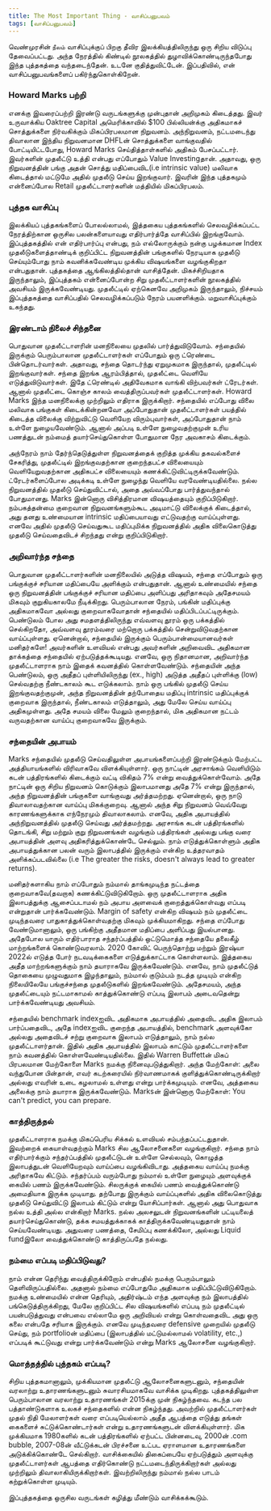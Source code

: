 ```yaml
---
title: The Most Important Thing - வாசிப்பனுபவம்
tags: [வாசிப்பனுபவம்]
---
```

வெண்முரசின் `நீலம்` வாசிப்புக்குப் பிறகு தீவிர இலக்கியத்திலிருந்து ஒரு சிறிய விடுப்பு தேவைப்பட்டது. அந்த நேரத்தில் கிண்டில் நூலகத்தில் துழாவிக்கொண்டிருந்தபோது இந்த புத்தகத்தை வந்தடைந்தேன். உடனே குதித்துவிட்டேன். இப்பதிவில், என் வாசிப்பனுபவங்களைப் பகிர்ந்துகொள்கிறேன்.

### Howard Marks பற்றி
எனக்கு இவரைப்பற்றி இரண்டு வருடங்களுக்கு முன்புதான் அறிமுகம் கிடைத்தது. இவர் உருவாக்கிய Oaktree Capital அமெரிக்காவில் $100 பில்லியன்க்கு அதிகமாகச் சொத்துக்களை நிர்வகிக்கும் மிகப்பிரபலமான நிறுவனம். அந்நிறுவனம், நட்டமடைந்து திவாலான இந்திய நிறுவனமான DHFLன் சொத்துக்களை வாங்குவதில் போட்டியிட்டபோது, Howard Marks செய்தித்தாள்களில் அதிகம் பேசப்பட்டார். இவர்களின் முதலீட்டு உத்தி என்பது எப்போதும் Value Investingதான். அதாவது, ஒரு நிறுவனத்தின் பங்கு அதன் சொத்து மதிப்பைவிட(i.e intrinsic value) மலிவாக கிடைத்தால் மட்டுமே அதில் முதலீடு செய்ய இறங்குவார். இவரின் இந்த புத்தகமும் என்னைப்போல Retail முதலீட்டாளர்களின் மத்தியில் மிகப்பிரபலம்.

### புத்தக வாசிப்பு
இலக்கியப் புத்தகங்களைப் போலல்லாமல், இத்தகைய புத்தகங்களில் செலவழிக்கப்பட்ட நேரத்திற்கான ஒருசில பலன்களையாவது எதிர்பார்த்தே வாசிப்பில் இறங்குவோம். இப்புத்தகத்தில் என் எதிர்பார்ப்பு என்பது, நம் எல்லோருக்கும் நன்கு பழக்கமான Index முதலீடுகளைத்தாண்டிக் குறிப்பிட்ட நிறுவனத்தின் பங்குகளில் நேரடியாக முதலீடு செய்யும்போது நாம் கவனிக்கவேண்டிய முக்கிய விஷயங்களை வழங்குகிறதா என்பதுதான். புத்தகத்தை ஆங்கிலத்தில்தான் வாசித்தேன்.  மிகச்சிறியதாக இருந்தாலும், இப்புத்தகம் என்னைப்போன்ற சிறு முதலீட்டாளர்களின் நூலகத்தில் அவசியம் இருக்கவேண்டியது. முதலீட்டில் ஏற்கெனவே அறிமுகம் இருந்தாலும், நிச்சயம் இப்புத்தகத்தை வாசிப்பதில் செலவழிக்கப்படும் நேரம் பயனளிக்கும். மறுவாசிப்புக்கும் உகந்தது.

### இரண்டாம் நிலைச் சிந்தனை
பொதுவான முதலீட்டாளரின் மனநிலையை முதலில் பார்த்துவிடுவோம். சந்தையில் இருக்கும் பெரும்பாலான முதலீட்டாளர்கள் எப்போதும் ஒரு ட்ரெண்டை பின்தொடர்வார்கள். அதாவது, சந்தை தொடர்ந்து ஏறுமுகமாக இருந்தால், முதலீட்டில் இறங்குவார்கள். சந்தை இறங்க ஆரம்பித்தால், முதலீட்டை வெளியே எடுத்துவிடுவார்கள். இதே ட்ரெண்டில் அதிவேகமாக வாங்கி விற்பவர்கள் ட்ரேடர்கள். ஆனால் முதலீட்டை கொஞ்ச காலம் வைத்திருப்பவர்கள் முதலீட்டாளர்கள். Howard Marks இந்த மனநிலைக்கு முற்றிலும் எதிராக இருக்கிறார். சந்தையில் எப்போது விலை மலிவாக பங்குகள் கிடைக்கின்றனவோ அப்போதுதான் முதலீட்டாளர்கள் பயத்தில் கிடைத்த விலைக்கு விற்றுவிட்டு வெளியேற விரும்புவார்கள், அப்போதுதான் நாம் உள்ளே நுழையவேண்டும். ஆனால் அப்படி உள்ளே நுழைவதற்குமுன் உரிய பணத்துடன் நம்மைத் தயார்செய்துகொள்ள போதுமான நேர அவகாசம் கிடைக்கும்.

அந்நேரம் நாம் தேர்ந்தெடுத்துள்ள நிறுவனத்தைக் குறித்த முக்கிய தகவல்களைச் சேகரித்து, முதலீட்டில் இறங்குவதற்கான குறைந்தபட்ச விலையையும் வெளியேறுவதற்கான அதிகபட்ச விலையையும் கணக்கிட்டுவிட்டிருக்கவேண்டும். ட்ரேடர்களைப்போல அடிக்கடி உள்ளே நுழைந்து வெளியே வரவேண்டியதில்லை. நல்ல நிறுவனத்தில் முதலீடு செய்துவிட்டால், அதை அவ்வப்போது பார்த்துவந்தால் போதுமானது. Marks இன்னொரு விசித்திரமான விஷயத்தையும் குறிப்பிடுகிறார். நம்பகத்தன்மை குறைவான நிறுவனங்களும்கூட அடிமாட்டு விலைக்குக் கிடைத்தால், அது தனது உண்மையான intrinsic மதிப்பையாவது எட்டுவதற்கு வாய்ப்புள்ளது. எனவே அதில் முதலீடு செய்வதுகூட மதிப்புமிக்க நிறுவனத்தில் அதிக விலைகொடுத்து முதலீடு செய்வதைவிடச் சிறந்தது என்று குறிப்பிடுகிறார்.

### அறிவார்ந்த சந்தை
பொதுவான முதலீட்டாளர்களின் மனநிலையில் அடுத்த விஷயம், சந்தை எப்போதும் ஒரு பங்குக்குச் சரியான மதிப்பையே அளிக்கும் என்பதுதான். ஆனால் உண்மையில் சந்தை ஒரு நிறுவனத்தின் பங்குக்குச் சரியான மதிப்பை அளிப்பது அரிதாகவும் அதேசமயம் மிகவும் குறுகியகாலமே நீடிக்கிறது. பெரும்பாலான நேரம், பங்கின் மதிப்புக்கு அதிகமாகவோ அல்லது குறைவாகவோதான் சந்தையில் மதிப்பிடப்பட்டிருக்கும். பெண்டுலம் போல அது சமதளத்திலிருந்து எவ்வளவு தூரம் ஒரு பக்கத்தில் செல்கிறதோ, அவ்வளவு தூரம்வரை மற்றொரு பக்கத்தில் சென்றுவிடுவதற்கான வாய்ப்புள்ளது. ஏனென்றால், சந்தையில் இருக்கும் பெரும்பான்மையானவர்கள் மனிதர்களே! அவர்களின் உளவியல் என்பது அவர்களின் அறிவைவிட அதிகமான தாக்கத்தை சந்தையில் ஏற்படுத்தக்கூடியது. எனவே, ஒரு நிதானமான, அறிவார்ந்த முதலீட்டாளராக நாம் இதைக் கவனத்தில் கொள்ளவேண்டும். சந்தையின் அந்த பெண்டுலம், ஒரு அதீதப் புள்ளியிலிருந்து (ex., high) அடுத்த அதீதப் புள்ளிக்கு (low) செல்வதற்கு நீண்டகாலம் கூட எடுக்கலாம். நாம் ஒரு பங்கில் முதலீடு செய்ய இறங்குவதற்குமுன், அந்த நிறுவனத்தின் தற்போதைய மதிப்பு intrinsic மதிப்புக்குக் குறைவாக இருந்தால், நீண்டகாலம் எடுத்தாலும், அது மேலே செய்ய வாய்ப்பு அதிகமுள்ளது. அதே சமயம் விலை மேலும் குறைந்தால், மிக அதிகமான நட்டம் வருவதற்கான வாய்ப்பு குறைவாகவே இருக்கும்.

### சந்தையின் அபாயம்
Marks சந்தையில் முதலீடு செய்வதிலுள்ள அபாயங்களைப்பற்றி இரண்டுக்கும் மேற்பட்ட அத்தியாயங்களில் விரிவாகவே விளக்கியுள்ளார். ஒரு நாட்டின் அரசாங்கம் வெளியிடும் கடன் பத்திரங்களில் கிடைக்கும் வட்டி விகிதம் 7% என்று வைத்துக்கொள்வோம். அதே நாட்டின் ஒரு சிறிய நிறுவனம் கொடுக்கும் இலாபமானது அதே 7% என்று இருந்தால், அந்த நிறுவனத்தின் பங்குகளை வாங்குவது அர்த்தமற்றது. ஏனென்றால், ஒரு நாடு திவாலாவதற்கான வாய்ப்பு மிகக்குறைவு. ஆனால் அந்த சிறு நிறுவனம் வெவ்வேறு காரணங்களுக்காக எந்நேரமும் திவாலாகலாம். எனவே, அதிக அபாயத்தில் அந்நிறுவனத்தில் முதலீடு செய்வது அர்த்தமற்றது. அரசாங்க கடன் பத்திரங்களில் தொடங்கி, சிறு மற்றும் குறு நிறுவனங்கள் வழங்கும் பத்திரங்கள் அல்லது பங்கு வரை அபாயத்தின் அளவு அதிகரித்துக்கொண்டே செல்லும். நாம் எடுத்துக்கொள்ளும் அதிக அபாயத்துக்கான பலன் வரும் இலாபத்தில் இருக்கும் என்கிற உத்தரவாதம் அளிக்கப்படவில்லை (i.e The greater the risks, doesn't always lead to greater returns).

மனிதர்களாகிய நாம் எப்போதும் நம்மால் தாங்கமுடிந்த நட்டத்தை குறைவாகவே(தவறாக) கணக்கிட்டுவிடுகிறோம். ஒரு முதலீட்டாளராக அதிக இலாபத்துக்கு ஆசைப்படாமல் நம் அபாய அளவைக் குறைத்துக்கொள்வது எப்படி என்றுதான் பார்க்கவேண்டும். Margin of safety என்கிற விஷயம் நம் முதலீட்டை முடிந்தவரை பாதுகாத்துக்கொள்வதற்கு மிகவும் முக்கியமாகிறது. சந்தை எப்போது வேண்டுமானாலும், ஒரு பங்கிற்கு அதீதமான மதிப்பை அளிப்பது இயல்பானது. அதேபோல யாரும் எதிர்பாராத சந்தர்ப்பத்தில் ஒட்டுமொத்த சந்தையே தலைகீழ் மாற்றங்களைக் கொண்டுவரலாம். 2020 கோவிட் பெருந்தொற்று மற்றும் இரஷ்யா 2022ல் எடுத்த போர் நடவடிக்கைகளை எடுத்துக்காட்டாக கொள்ளலாம். இத்தகைய அதீத மாற்றங்களுக்கும் நாம் தயாராகவே இருக்கவேண்டும். எனவே, நாம் முதலீட்டுத் தொகையை முழுவதுமாக இழந்தாலும், நம்மால் குடும்பம் நடத்த முடியும் என்கிற நிலையிலேயே பங்குச்சந்தை முதலீடுகளில் இறங்கவேண்டும். அதேசமயம், அந்த முதலீட்டையும் நட்டமாகாமல் காத்துக்கொண்டு எப்படி இலாபம் அடைவதென்று பார்க்கவேண்டியது அவசியம்.

சந்தையில் benchmark indexஐவிட அதிகமாக அபாயத்தில் அதைவிட அதிக இலாபம் பார்ப்பதைவிட, அதே indexஐவிட குறைந்த அபாயத்தில், benchmark அளவுக்கோ அல்லது அதைவிடச் சற்று குறைவாக இலாபம் எடுத்தாலும், நாம் நல்ல முதலீட்டாளர்தான். இதில் அதிக அபாயத்தில் இலாபம் காட்டும் முதலீட்டாளர்களை நாம் கவனத்தில் கொள்ளவேண்டியதில்லை. இதில் Warren Buffettன் மிகப் பிரபலமான மேற்கோளை Marks நமக்கு நினைவுபடுத்துகிறார். அந்த மேற்கோள்: அலை வந்துபோன பின்தான், எவர் கடற்கரையில் நிர்வாணமாகக் குளித்துக்கொண்டிருக்கிறார் அல்லது எவரின் உடை கழலாமல் உள்ளது என்று பார்க்கமுடியும். எனவே, அத்தகைய அலைக்கு நாம் தயாராக இருக்கவேண்டும். Marksன் இன்னொரு மேற்கோள்: You can't predict, you can prepare.

### காத்திருத்தல்
முதலீட்டாளராக நமக்கு மிகப்பெரிய சிக்கல் உளவியல் சம்பந்தப்பட்டதுதான். இவற்றைக் கையாள்வதற்கும் Marks சில ஆலோசனைகளை வழங்குகிறார். சந்தை நாம் எதிர்பார்க்கும் சந்தர்ப்பத்தில் முதலீட்டுடன் உள்ளே செல்லவும், கொழுத்த இலாபத்துடன் வெளியேறவும் வாய்ப்பை வழங்கிவிடாது. அத்தகைய வாய்ப்பு நமக்கு அரிதாகவே கிட்டும். சந்தர்ப்பம் வரும்போது நம்மால் உள்ளே நுழையும் அளவுக்குக் கையில் பணம் இருக்கவேண்டும். சிலருக்குக் கையில் பணம் வைத்துக்கொண்டு அமைதியாக இருக்க முடியாது. தற்போது இருக்கும் வாய்ப்புகளில் அதிக விலைகொடுத்து முதலீடு செய்துவிட்டு இலாபம் கிட்டும் என்று யோசிப்பார்கள். ஆனால் அது பொதுவாக நல்ல உத்தி அல்ல என்கிறார் Marks. நல்ல அலசலுடன் நிறுவனங்களின் பட்டியலைத் தயார்செய்துகொண்டு, தக்க சமயத்துக்காகக் காத்திருக்கவேண்டியதுதான் நாம் செய்யவேண்டியது. அதுவரை பணத்தை, சேமிப்பு கணக்கிலோ, அல்லது Liquid fundஇலோ வைத்துக்கொண்டு காத்திருப்பதே நல்லது. 

### நம்மை எப்படி மதிப்பிடுவது?
நாம் என்ன தெரிந்து வைத்திருக்கிறோம் என்பதில் நமக்கு பெரும்பாலும் தெளிவிருப்பதில்லை. அதனால் நம்மை எப்போதுமே அதிகமாக மதிப்பிட்டுவிடுகிறோம். நமக்கு உண்மையில் என்ன தெரியும், அதிர்ஷ்டம் எந்த அளவுக்கு நம் இலாபத்தில் பங்கெடுத்திருக்கிறது, மேலே குறிப்பிட்ட சில விஷயங்களில் எப்படி நம் முதலீட்டில் பயன்படுத்துவது என்பவை எல்லாமே ஒரு அறிவியல் என்று கொள்வதைவிட அது ஒரு கலை என்பதே சரியாக இருக்கும். எனவே முடிந்தவரை defensive முறையில் முதலீடு செய்து, நம் portfolioன் மதிப்பை (இலாபத்தில் மட்டுமல்லாமல் volatility, etc.,) எப்படிக் கூட்டுவது என்று பார்க்கவேண்டும் என்று Marks ஆலோசனை வழங்குகிறார்.

### மொத்தத்தில் புத்தகம் எப்படி?
சிறிய புத்தகமானாலும், முக்கியமான முதலீட்டு ஆலோசனைகளுடனும், சந்தையின் வரலாற்று உதாரணங்களுடனும் சுவாரசியமாகவே வாசிக்க முடிகிறது. புத்தகத்திலுள்ள பெரும்பாலான வரலாற்று உதாரணங்கள் 2015க்கு முன் நிகழ்ந்தவை. கடந்த பல பத்தாண்டுகளாக உலகச் சந்தைகளில் என்ன நிகழ்ந்தது. அவற்றில் முதலீட்டாளர்கள் முதல் நிதி மேலாளர்கள் வரை எப்படியெல்லாம் அதீத ஆபத்தை எடுத்து தங்கள் கைகளைச் சுட்டுக்கொண்டார்கள் என்று உதாரணங்களுடன் விளக்கியுள்ளார். மிக முக்கியமாக 1980களில் கடன் பத்திரங்களில் ஏற்பட்ட பின்னடைவு, 2000ன் .com bubble, 2007-08ன் வீட்டுக்கடன் பிரச்சனை உட்பட ஏராளமான உதாரணங்களை அடுக்கிக்கொண்டே செல்கிறார். வாசிக்கையில் திகைப்பையே ஏற்படுத்தும் அளவுக்கு முதலீட்டாளர்கள் ஆபத்தை எதிர்கொண்டு நட்டமடைந்திருக்கிறார்கள் அல்லது முற்றிலும் திவாலாகியிருக்கிறார்கள். இவற்றிலிருந்து நம்மால் நல்ல பாடம் கற்றுக்கொள்ள முடியும்.

இப்புத்தகத்தை ஒருசில வருடங்கள் கழித்து மீண்டும் வாசிக்கக்கூடும்.
